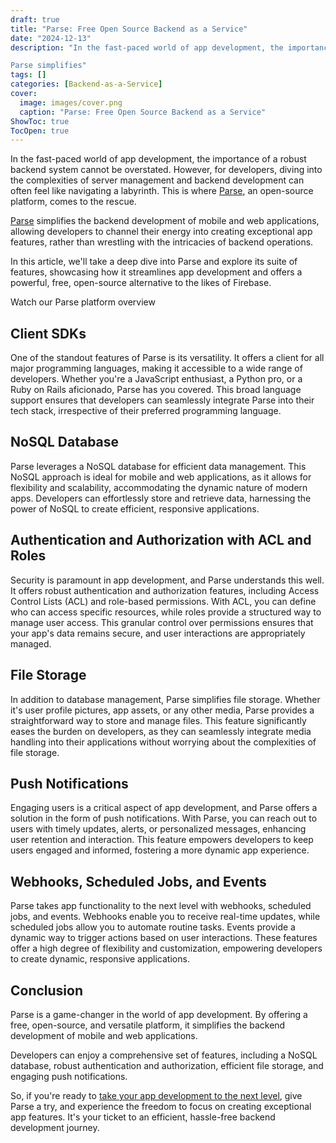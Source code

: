 ```yaml
---
draft: true
title: "Parse: Free Open Source Backend as a Service"
date: "2024-12-13"
description: "In the fast-paced world of app development, the importance of a robust backend system cannot be overstated. However, for developers, diving into the complexities of server management and backend development can often feel like navigating a labyrinth. This is where Parse, an open-source platform, comes to the rescue.

Parse simplifies"
tags: []
categories: [Backend-as-a-Service]
cover:
  image: images/cover.png
  caption: "Parse: Free Open Source Backend as a Service"
ShowToc: true
TocOpen: true
---
```



In the fast\-paced world of app development, the importance of a robust backend system cannot be overstated. However, for developers, diving into the complexities of server management and backend development can often feel like navigating a labyrinth. This is where [Parse](https://elest.io/open-source/parse?ref=blog.elest.io), an open\-source platform, comes to the rescue. 

[Parse](https://elest.io/open-source/parse?ref=blog.elest.io) simplifies the backend development of mobile and web applications, allowing developers to channel their energy into creating exceptional app features, rather than wrestling with the intricacies of backend operations.

In this article, we'll take a deep dive into Parse and explore its suite of features, showcasing how it streamlines app development and offers a powerful, free, open\-source alternative to the likes of Firebase.



Watch our Parse platform overview



## **Client SDKs**

One of the standout features of Parse is its versatility. It offers a client for all major programming languages, making it accessible to a wide range of developers. Whether you're a JavaScript enthusiast, a Python pro, or a Ruby on Rails aficionado, Parse has you covered. This broad language support ensures that developers can seamlessly integrate Parse into their tech stack, irrespective of their preferred programming language.

## **NoSQL Database**

Parse leverages a NoSQL database for efficient data management. This NoSQL approach is ideal for mobile and web applications, as it allows for flexibility and scalability, accommodating the dynamic nature of modern apps. Developers can effortlessly store and retrieve data, harnessing the power of NoSQL to create efficient, responsive applications.

## **Authentication and Authorization with ACL and Roles**

Security is paramount in app development, and Parse understands this well. It offers robust authentication and authorization features, including Access Control Lists (ACL) and role\-based permissions. With ACL, you can define who can access specific resources, while roles provide a structured way to manage user access. This granular control over permissions ensures that your app's data remains secure, and user interactions are appropriately managed.

## **File Storage**

In addition to database management, Parse simplifies file storage. Whether it's user profile pictures, app assets, or any other media, Parse provides a straightforward way to store and manage files. This feature significantly eases the burden on developers, as they can seamlessly integrate media handling into their applications without worrying about the complexities of file storage.

## **Push Notifications**

Engaging users is a critical aspect of app development, and Parse offers a solution in the form of push notifications. With Parse, you can reach out to users with timely updates, alerts, or personalized messages, enhancing user retention and interaction. This feature empowers developers to keep users engaged and informed, fostering a more dynamic app experience.

## **Webhooks, Scheduled Jobs, and Events**

Parse takes app functionality to the next level with webhooks, scheduled jobs, and events. Webhooks enable you to receive real\-time updates, while scheduled jobs allow you to automate routine tasks. Events provide a dynamic way to trigger actions based on user interactions. These features offer a high degree of flexibility and customization, empowering developers to create dynamic, responsive applications.

## **Conclusion**

Parse is a game\-changer in the world of app development. By offering a free, open\-source, and versatile platform, it simplifies the backend development of mobile and web applications. 

Developers can enjoy a comprehensive set of features, including a NoSQL database, robust authentication and authorization, efficient file storage, and engaging push notifications. 

So, if you're ready to [take your app development to the next level](https://elest.io/open-source/parse?ref=blog.elest.io), give Parse a try, and experience the freedom to focus on creating exceptional app features. It's your ticket to an efficient, hassle\-free backend development journey.




